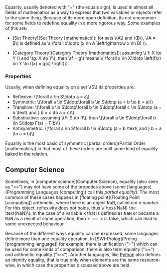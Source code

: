 <script src="https://polyfill.io/v3/polyfill.min.js?features=es6"></script>
<script id="MathJax-script" async src="https://cdn.jsdelivr.net/npm/mathjax@3/es5/tex-mml-chtml.js"></script>

Equality, usually denoted with "=" (the equals sign), is used in almost all fields of mathematics as a way to express that two variables or objects refer to the same thing. Because of its more open definition, its not uncommon for some fields to redefine equality in a more rigorous way. Some examples of this are:

- [Set Theory](Set Theory [mathematics]): for sets \\(A\\) and \\(B\\), \\(A = B\\) is defined as \\( \forall x\ldotp (x \in A \leftrightarrow x \in B) \\).

- [Category Theory](Category Theory [mathematics]): assuming \\( f: X \to Y \\) and \\(g: X \to Y\\), then \\(f = g\\) means \\( \forall x \in X\ldotp \left(f(x) \in Y \to f(x) = g(x) \right)\\).

### Properties

Usually, when defining equality on a set \\(S\\) its properties are:

- Reflexive: \\(\forall a \in S\ldotp a = a\\)
- Symmetric: \\(\forall a \in S\ldotp\forall b \in S\ldotp (a = b \to b = a)\\)
- Transitive: \\(\forall a \in S\ldotp\forall b \in S\ldotp\forall c \in S\ldotp (a = b \text{ and } b = c \to a = c)\\)
- Substituitive: assuming \\(F: S \to R\\), then \\(\forall a \in S\ldotp\forall b \in S\ldotp F(a) = F(b)\\)
- Antisymmetric: \\(\forall a \in S\forall b \in S\ldotp (a = b \text{ and } b = a \to a = b)\\)

Equality is the most basic of symmetric [partial orders](Partial Order [mathematics]) in that most of these orders are built some kind of equality baked in the relation.

## Computer Science

Sometimes, in [computer science](Computer Science), equality (also seen as "==") may not have some of the propeties above (some [languages](Programming Languages [computing]) call this *partial equality*). The most common of these cases happens in [floating point](Floating Point [computing]) arithmetic, where there is an object <tt>NaN</tt>, called *not a number*. For this object, reflexivity does not holds, thus \\( \text{NaN} \ne \text{NaN}\\). In the case of a variable <tt>x</tt> that is defined as <tt>NaN</tt> or became a <tt>NaN</tt> as a result of some operation, then <tt>x == x</tt> is false, which can lead to some unexpected behaviour.

Because of the different ways equality can be expressed, some languages define more than one equality operation. In [SWI-Prolog](Prolog [programming language]) for example, there is unification ("=") which can be used for some kinds of comparison, there is also term equality ("==") and arithmetic equality ("=:="). Another languages, like [Python](Python) also defines an identity equality, that is true only when elements are the same resource-wise, in which case the properties discussed above are held.